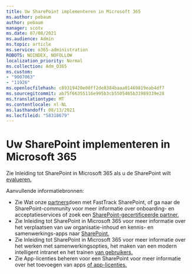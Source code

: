 ```yaml
---
title: Uw SharePoint implementeren in Microsoft 365
ms.author: pebaum
author: pebaum
manager: scotv
ms.date: 07/08/2021
ms.audience: Admin
ms.topic: article
ms.service: o365-administration
ROBOTS: NOINDEX, NOFOLLOW
localization_priority: Normal
ms.collection: Adm_O365
ms.custom:
- "9007063"
- "11926"
ms.openlocfilehash: c89319420e00ff2de8384baaa01469819eab4df7
ms.sourcegitcommit: ab75f66355116e995b3cb5505465b31989339e28
ms.translationtype: MT
ms.contentlocale: nl-NL
ms.lasthandoff: 08/13/2021
ms.locfileid: "58318679"
---
```

# <a name="deploy-sharepoint-in-microsoft-365"></a>Uw SharePoint implementeren in Microsoft 365

Zie Inleiding tot SharePoint in Microsoft 365 als u de SharePoint wilt [evalueren.](https://docs.microsoft.com/sharepoint/introduction) 

Aanvullende informatiebronnen: 

- Zie Wat onze [partners](https://docs.microsoft.com/microsoft-365/sharepoint/sharepoint-partners-sharepoint-support)doen met FastTrack SharePoint, of ga naar de SharePoint-community voor meer informatie over onboarding- en acceptatieservices of zoek een [SharePoint-gecertificeerde partner.](https://techcommunity.microsoft.com/t5/sharepoint/ct-p/SharePoint) 
- Zie Inleiding tot SharePoint in Microsoft 365 voor meer informatie over het verplaatsen van uw organisatie-inhoud en kennis- en samenwerkings-apps naar [SharePoint.](https://docs.microsoft.com/sharepoint/introduction#migration) 
- Zie Inleiding tot SharePoint in Microsoft 365 voor meer informatie over het werken met samenwerkingsopties, het maken van een modern intelligent intranet en het trainen [van gebruikers.](https://docs.microsoft.com/sharepoint/introduction#collaboration) 
- Zie App-licenties beheren voor een SharePoint voor meer informatie over het toevoegen van apps [of app-licenties.](https://docs.microsoft.com/sharepoint/manage-app-licenses) 



